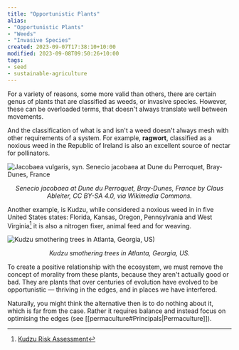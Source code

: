 ```yaml
---
title: "Opportunistic Plants"
alias:
- "Opportunistic Plants"
- "Weeds"
- "Invasive Species"
created: 2023-09-07T17:38:10+10:00
modified: 2023-09-08T09:50:26+10:00
tags:
- seed
- sustainable-agriculture
---
```


For a variety of reasons, some more valid than others, there are certain genus of plants that are classified as weeds, or invasive species. However, these can be overloaded terms, that doesn't always translate well between movements.

And the classification of what is and isn't a weed doesn't always mesh with other requirements of a system. For example, **ragwort**, classified as a noxious weed in the Republic of Ireland is also an excellent source of nectar for pollinators.

![Jacobaea vulgaris, syn. Senecio jacobaea at Dune du Perroquet, Bray-Dunes, France](imgs/opportunistic-plants-1.png)
*<center>Senecio jacobaea at Dune du Perroquet, Bray-Dunes, France by Claus Ableiter, CC BY-SA 4.0, via Wikimedia Commons.</center>*

Another example, is Kudzu, while considered a noxious weed in in five United States states: Florida, Kansas, Oregon, Pennsylvania and West Virginia[^1] it is also a nitrogen fixer, animal feed and for weaving.

![Kudzu smothering trees in Atlanta, Georgia, US)](imgs/opportunistic-plants.png)
*<center>Kudzu smothering trees in Atlanta, Georgia, US.</center>*

To create a positive relationship with the ecosystem, we must remove the concept of morality from these plants, because they aren't actually good or bad. They are plants that over centuries of evolution have evolved to be opportunistic — thriving in the edges, and in places we have interfered.

Naturally, you might think the alternative then is to do nothing about it, which is far from the case. Rather it requires balance and instead focus on optimising the edges (see [[permaculture#Principals|Permaculture]]).

[^1]: [Kudzu Risk Assessment](https://www.daf.qld.gov.au/__data/assets/pdf_file/0004/74137/IPA-Kudzu-Risk-Assessment.pdf)